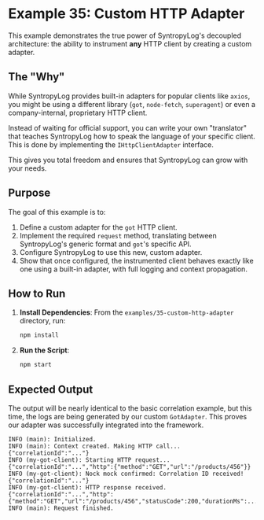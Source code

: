 # Example 35: Custom HTTP Adapter

This example demonstrates the true power of SyntropyLog's decoupled architecture: the ability to instrument **any** HTTP client by creating a custom adapter.

## The "Why"

While SyntropyLog provides built-in adapters for popular clients like `axios`, you might be using a different library (`got`, `node-fetch`, `superagent`) or even a company-internal, proprietary HTTP client.

Instead of waiting for official support, you can write your own "translator" that teaches SyntropyLog how to speak the language of your specific client. This is done by implementing the `IHttpClientAdapter` interface.

This gives you total freedom and ensures that SyntropyLog can grow with your needs.

## Purpose

The goal of this example is to:
1.  Define a custom adapter for the `got` HTTP client.
2.  Implement the required `request` method, translating between SyntropyLog's generic format and `got`'s specific API.
3.  Configure SyntropyLog to use this new, custom adapter.
4.  Show that once configured, the instrumented client behaves exactly like one using a built-in adapter, with full logging and context propagation.

## How to Run

1.  **Install Dependencies**:
    From the `examples/35-custom-http-adapter` directory, run:
    ```bash
    npm install
    ```

2.  **Run the Script**:
    ```bash
    npm start
    ```

## Expected Output

The output will be nearly identical to the basic correlation example, but this time, the logs are being generated by our custom `GotAdapter`. This proves our adapter was successfully integrated into the framework.

```
INFO (main): Initialized.
INFO (main): Context created. Making HTTP call... {"correlationId":"..."}
INFO (my-got-client): Starting HTTP request... {"correlationId":"...","http":{"method":"GET","url":"/products/456"}}
INFO (my-got-client): Nock mock confirmed: Correlation ID received! {"correlationId":"..."}
INFO (my-got-client): HTTP response received. {"correlationId":"...","http":{"method":"GET","url":"/products/456","statusCode":200,"durationMs":...}}
INFO (main): Request finished.
``` 